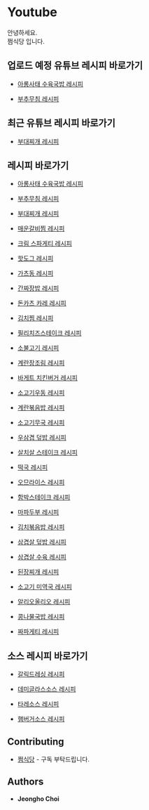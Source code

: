 # Youtube
안녕하세요.<br>
쩜식당 입니다. 


## 업로드 예정 유튜브 레시피 바로가기

* [아롱사태 수육국밥 레시피](https://github.com/byewjdgh/youtube/tree/master/20230113.아롱사태%20수육국밥)

* [부추무침 레시피](https://github.com/byewjdgh/youtube/tree/master/20230113.부추무침)

## 최근 유튜브 레시피 바로가기

* [부대찌개 레시피](https://github.com/byewjdgh/youtube/tree/master/20230112.부대찌개)

## 레시피 바로가기

* [아롱사태 수육국밥 레시피](https://github.com/byewjdgh/youtube/tree/master/20230113.아롱사태%20수육국밥)

* [부추무침 레시피](https://github.com/byewjdgh/youtube/tree/master/20230113.부추무침)

* [부대찌개 레시피](https://github.com/byewjdgh/youtube/tree/master/20230112.부대찌개)

* [매운갈비찜 레시피](https://github.com/byewjdgh/youtube/tree/master/20230111.매운갈비찜)

* [크림 스파게티 레시피](https://github.com/byewjdgh/youtube/tree/master/20230110.크림%20스파게티)

* [핫도그 레시피](https://github.com/byewjdgh/youtube/tree/master/20230110.핫도그)

* [가츠동 레시피](https://github.com/byewjdgh/youtube/tree/master/20230109.가츠동)

* [간짜장밥 레시피](https://github.com/byewjdgh/youtube/tree/master/20230107.간짜장밥)

* [돈카츠 카레 레시피](https://github.com/byewjdgh/youtube/tree/master/20230105.돈카츠%20카레)

* [김치찜 레시피](https://github.com/byewjdgh/youtube/tree/master/20230104.김치찜)

* [필리치즈스테이크 레시피](https://github.com/byewjdgh/youtube/tree/master/20230103.필리치즈스테이크)

* [소불고기 레시피](https://github.com/byewjdgh/youtube/tree/master/20230103.소불고기)

* [계란장조림 레시피](https://github.com/byewjdgh/youtube/tree/master/20230102.계란장조림)

* [바게트 치킨버거 레시피](https://github.com/byewjdgh/youtube/tree/master/20221230.바게트%20치킨버거)

* [소고기우동 레시피](https://github.com/byewjdgh/youtube/tree/master/20221229.소고기우동)

* [계란볶음밥 레시피](https://github.com/byewjdgh/youtube/tree/master/20221228.계란볶음밥)

* [소고기무국 레시피](https://github.com/byewjdgh/youtube/tree/master/20221227.소고기무국)

* [우삼겹 덮밥 레시피](https://github.com/byewjdgh/youtube/tree/master/20221226.우삼겹%20덮밥)

* [살치살 스테이크 레시피](https://github.com/byewjdgh/youtube/tree/master/20221225.살치살%20스테이크)

* [떡국 레시피](https://github.com/byewjdgh/youtube/tree/master/20221225.떡국)

* [오므라이스 레시피](https://github.com/byewjdgh/youtube/tree/master/20221222.오므라이스)

* [함박스테이크 레시피](https://github.com/byewjdgh/youtube/tree/master/20221221.함박스테이크)

* [마파두부 레시피](https://github.com/byewjdgh/youtube/tree/master/20221221.마파두부)

* [김치볶음밥 레시피](https://github.com/byewjdgh/youtube/tree/master/20221219.김치볶음밥)

* [삼겹살 덮밥 레시피](https://github.com/byewjdgh/youtube/tree/master/20221219.삼겹살%20덮밥)

* [삼겹살 수육 레시피](https://github.com/byewjdgh/youtube/tree/master/20221217.삼겹살%20수육)

* [된장찌개 레시피](https://github.com/byewjdgh/youtube/tree/master/20221217.된장찌개)

* [소고기 미역국 레시피](https://github.com/byewjdgh/youtube/tree/master/20221215.소고기%20미역국)

* [알리오올리오 레시피](https://github.com/byewjdgh/youtube/tree/master/20221213.알리오올리오)

* [콩나물국밥 레시피](https://github.com/byewjdgh/youtube/tree/master/20221211.콩나물국밥)

* [짜파게티 레시피](https://github.com/byewjdgh/youtube/tree/master/20221209.짜파게티)

## 소스 레시피 바로가기

* [갈릭드레싱 레시피](https://github.com/byewjdgh/youtube/tree/master/소스레시피/갈릭드레싱)

* [데미글라스소스 레시피](https://github.com/byewjdgh/youtube/tree/master/소스레시피/데미글라스소스)

* [타레소스 레시피](https://github.com/byewjdgh/youtube/tree/master/소스레시피/타레소스)

* [햄버거소스 레시피](https://github.com/byewjdgh/youtube/tree/master/소스레시피/햄버거소스)

## Contributing

* [쩜식당](https://www.youtube.com/@wjdgh) - 구독 부탁드립니다.

## Authors

* **Jeongho Choi**